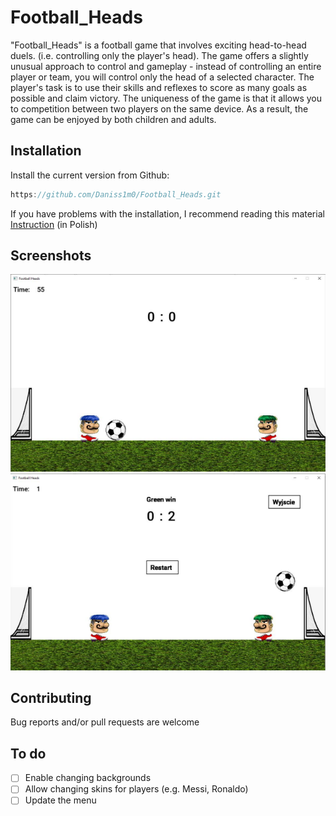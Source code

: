 # Football_Heads

"Football_Heads" is a football game that involves exciting head-to-head duels.
(i.e. controlling only the player's head). The game offers a slightly unusual approach to control and gameplay - instead of controlling an entire player or team, you will control only the head of a selected character. The player's task is to use their skills and reflexes to score as many goals as possible and claim victory. The uniqueness of the game is that it allows you to competition between two players on the same device. As a result, the game can be enjoyed by both children and adults.

## Installation

Install the current version from Github:
```c
https://github.com/Daniss1m0/Football_Heads.git
```
If you have problems with the installation, I recommend reading this material [Instruction](https://github.com/Daniss1m0/Football_Heads/blob/master/Instructions.pdf) (in Polish)

## Screenshots

![Image1](https://github.com/Daniss1m0/Football_Heads/blob/master/ss.png)
![Image2](https://github.com/Daniss1m0/Football_Heads/blob/master/ss2.png)

## Contributing

Bug reports and/or pull requests are welcome

## To do

- [ ] Enable changing backgrounds
- [ ] Allow changing skins for players (e.g. Messi, Ronaldo)
- [ ] Update the menu
